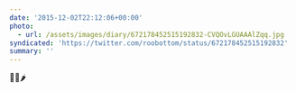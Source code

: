 ```yaml
---
date: '2015-12-02T22:12:06+00:00'
photo:
  - url: /assets/images/diary/672178452515192832-CVQOvLGUAAAlZqq.jpg
syndicated: 'https://twitter.com/roobottom/status/672178452515192832'
summary: ''
---
```

👍🏼🌶 
